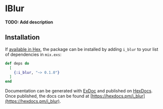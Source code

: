 # IBlur

**TODO: Add description**

## Installation

If [available in Hex](https://hex.pm/docs/publish), the package can be installed
by adding `i_blur` to your list of dependencies in `mix.exs`:

```elixir
def deps do
  [
    {:i_blur, "~> 0.1.0"}
  ]
end
```

Documentation can be generated with [ExDoc](https://github.com/elixir-lang/ex_doc)
and published on [HexDocs](https://hexdocs.pm). Once published, the docs can
be found at [https://hexdocs.pm/i_blur](https://hexdocs.pm/i_blur).

